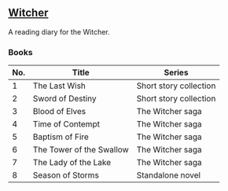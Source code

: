 ## [Witcher](https://en.wikipedia.org/wiki/The_Witcher)

A reading diary for the Witcher.

### Books

| No.  | Title                     | Series                  |
|------|---------------------------|-------------------------|
| 1    | The Last Wish             | Short story collection  |
| 2    | Sword of Destiny          | Short story collection  |
| 3    | Blood of Elves            | The Witcher saga        |
| 4    | Time of Contempt          | The Witcher saga        |
| 5    | Baptism of Fire           | The Witcher saga        |
| 6    | The Tower of the Swallow  | The Witcher saga        |
| 7    | The Lady of the Lake      | The Witcher saga        |
| 8    | Season of Storms          | Standalone novel        |
